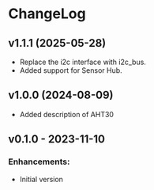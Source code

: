 # ChangeLog

## v1.1.1 (2025-05-28)
* Replace the i2c interface with i2c_bus.
* Added support for Sensor Hub.

## v1.0.0 (2024-08-09)

* Added description of AHT30

## v0.1.0 - 2023-11-10

### Enhancements:

* Initial version
